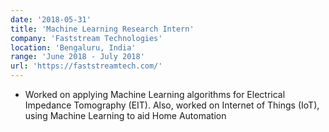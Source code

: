 ```yaml
---
date: '2018-05-31'
title: 'Machine Learning Research Intern'
company: 'Faststream Technologies'
location: 'Bengaluru, India'
range: 'June 2018 - July 2018'
url: 'https://faststreamtech.com/'
---
```


- Worked on applying Machine Learning algorithms for Electrical Impedance Tomography (EIT). Also, worked on Internet of Things (IoT), using Machine Learning to aid Home Automation
